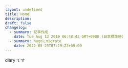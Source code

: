 ```yaml
---
layout: undefined
title: Home
description: 
draft: false
changelog:
  - summary: 記事作成
    date: Tue Aug 13 2019 06:48:42 GMT+0900 (日本標準時)
  - summary: hugoにmigrate
    date: 2022-05-25T07:19:22+09:00
---
```


diary です